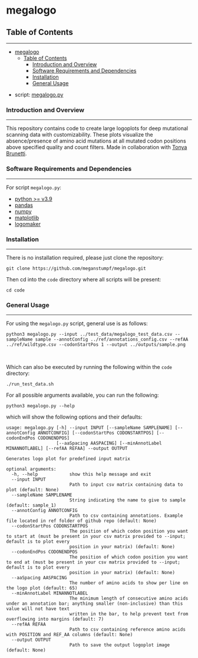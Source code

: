 # megalogo

## Table of Contents
---------------------
- [megalogo](#megalogo)
  - [Table of Contents](#table-of-contents)
    - [Introduction and Overview](#introduction-and-overview)
    - [Software Requirements and Dependencies](#software-requirements-and-dependencies)
    - [Installation](#installation)
    - [General Usage](#general-usage)

* script: [megalogo.py](https://github.com/meganstumpf/megalogo/blob/master/code/megalogo.py)  
  


### Introduction and Overview
-----------------------------
This repository contains code to create large logoplots for deep mutational scanning data with customizability. These plots visualize the absence/presence of amino acid mutations at all mutated codon positions above specified quality and count filters. Made in collaboration with [Tonya Brunetti](https://github.com/tbrunetti). 


### Software Requirements and Dependencies
------------------------------------------  

For script `megalogo.py`:  

* [python >= v3.9](https://www.python.org/downloads/)  
* [pandas](https://pandas.pydata.org/docs/getting_started/install.html#installing-from-pypi)  
* [numpy](https://numpy.org/install/)  
* [matplotlib](https://matplotlib.org/stable/users/installing/index.html#installation)
* [logomaker](https://pypi.org/project/logomaker/) 


### Installation
-----------------  
There is no installation required, please just clone the repository:  
```
git clone https://github.com/meganstumpf/megalogo.git
```  

Then cd into the `code` directory where all scripts will be present:  
```
cd code  
```

### General Usage  
-----------------  

For using the `megalogo.py` script, general use is as follows:  

```
python3 megalogo.py --input ../test_data/megalogo_test_data.csv --sampleName sample --annotConfig ../ref/annotations_config.csv --refAA ../ref/wildtype.csv --codonStartPos 1 --output ../outputs/sample.png  
```
<br/>  

Which can also be executed by running the following within the `code` directory:

```
./run_test_data.sh
```

For all possible arguments available, you can run the following:  

```
python3 megalogo.py --help
```
which will show the following options and their defaults:  

```
usage: megalogo.py [-h] --input INPUT [--sampleName SAMPLENAME] [--annotConfig ANNOTCONFIG] [--codonStartPos CODONSTARTPOS] [--codonEndPos CODONENDPOS]
                   [--aaSpacing AASPACING] [--minAnnotLabel MINANNOTLABEL] [--refAA REFAA] --output OUTPUT

Generates logo plot for predefined input matrix

optional arguments:
  -h, --help            show this help message and exit
  --input INPUT
                        Path to input csv matrix containing data to plot (default: None)
  --sampleName SAMPLENAME
                        String indicating the name to give to sample (default: sample_1)
  --annotConfig ANNOTCONFIG
                        Path to csv containing annotations. Example file located in ref folder of github repo (default: None)
  --codonStartPos CODONSTARTPOS
                        The position of which codon position you want to start at (must be present in your csv matrix provided to --input; default is to plot every
                        position in your matrix) (default: None)
  --codonEndPos CODONENDPOS
                        The position of which codon position you want to end at (must be present in your csv matrix provided to --input; default is to plot every
                        position in your matrix) (default: None)
  --aaSpacing AASPACING
                        The number of amino acids to show per line on the logo plot (default: 65)
  --minAnnotLabel MINANNOTLABEL
                        The minimum length of consecutive amino acids under an annotation bar; anything smaller (non-inclusive) than this value will not have text
                        written in the bar, to help prevent text from overflowing into margins (default: 7)
  --refAA REFAA
                        Path to csv containing reference amino acids with POSITION and REF_AA columns (default: None)
  --output OUTPUT
                        Path to save the output logoplot image (default: None)
```

 
